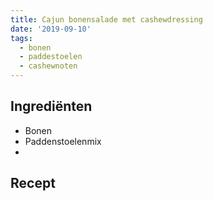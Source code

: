 ```yaml
---
title: Cajun bonensalade met cashewdressing
date: '2019-09-10'
tags:
  - bonen
  - paddestoelen
  - cashewnoten
---
```


## Ingrediënten

- Bonen
- Paddenstoelenmix
- 

## Recept


